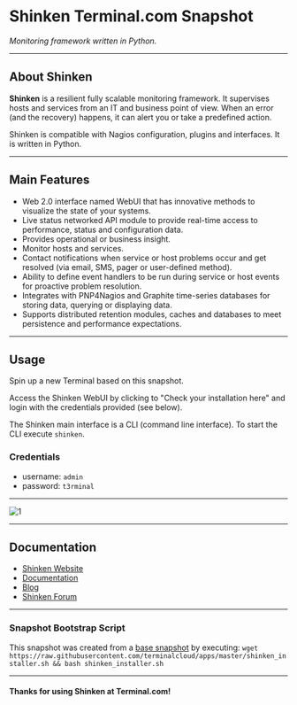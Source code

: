 # **Shinken** Terminal.com Snapshot

*Monitoring framework written in Python.*

---

## About Shinken

**Shinken** is a resilient fully scalable monitoring framework. It supervises hosts and services from an IT and business point of view. When an error (and the recovery) happens, it can alert you or take a predefined action.

Shinken is compatible with Nagios configuration, plugins and interfaces. It is written in Python.

---

## Main Features

- Web 2.0 interface named WebUI that has innovative methods to visualize the state of your systems.
- Live status networked API module to provide real-time access to performance, status and configuration data.
- Provides operational or business insight.
- Monitor hosts and services.
- Contact notifications when service or host problems occur and get resolved (via email, SMS, pager or user-defined method).
- Ability to define event handlers to be run during service or host events for proactive problem resolution.
- Integrates with PNP4Nagios and Graphite time-series databases for storing data, querying or displaying data.
- Supports distributed retention modules, caches and databases to meet persistence and performance expectations.

---

## Usage

Spin up a new Terminal based on this snapshot.

Access the Shinken WebUI by clicking to "Check your installation here" and login with the credentials provided (see below).

The Shinken main interface is a CLI (command line interface). To start the CLI execute `shinken`.

### Credentials

- username: `admin`
- password: `t3rminal`

---

![1](http://www.shinken-monitoring.org/fichiers/img/screenshots/impacts.png)

---

## Documentation

- [Shinken Website](http://www.shinken-monitoring.org/)
- [Documentation](https://shinken.readthedocs.org/en/latest/index.html)
- [Blog](http://shinkenlab.io/)
- [Shinken Forum](http://www.shinken-monitoring.org/forum)

---

### Snapshot Bootstrap Script

This snapshot was created from a [base snapshot](https://www.terminal.com/tiny/FzpHiTXG1K) by executing:
`wget https://raw.githubusercontent.com/terminalcloud/apps/master/shinken_installer.sh && bash shinken_installer.sh`

---

#### Thanks for using Shinken at Terminal.com!
